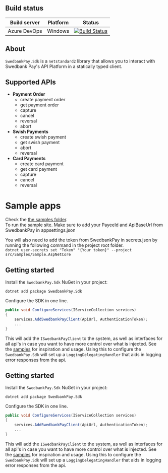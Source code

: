 ## Build status

| Build server | Platform | Status                                    |
| ------------ | -------- | ----------------------------------------- |
| Azure DevOps | Windows  | [![Build Status][azdo-badge]][azdo-build] |

## About

`SwedbankPay.Sdk` is a `netstandard2` library that allows you to interact with Swedbank Pay's API Platform in a statically typed client.

## Supported APIs

* **Payment Order**
  * create payment order
  * get payment order
  * capture
  * cancel
  * reversal
  * abort
* **Swish Payments**
  * create swish payment
  * get swish payment
  * abort
  * reversal
* **Card Payments**
  * create card payment
  * get card payment
  * capture
  * cancel
  * reversal

# Sample apps

Check the [the samples folder][samples].  
To run the sample site. Make sure to add your PayeeId and ApiBaseUrl from SwedbankPay in appsettings.json

You will also need to add the token from SwedbankPay in secrets.json by running the following command in the project root folder.  
`dotnet user-secrets set "Token" "{Your token}" --project src/Samples/Sample.AspNetCore`


## Getting started

Install the `SwedbankPay.Sdk` NuGet in your project:

```
dotnet add package SwedbankPay.Sdk
```

Configure the SDK in one line.

```csharp
public void ConfigureServices(IServiceCollection services)
{
    services.AddSwedbankPayClient(ApiUrl, AuthenticationToken);
    ...
}
```

This will add the `ISwedbankPayClient` to the system, as well as interfaces for
all api's in case you want to have more control over what is injected.
See the [samples][samples] for inspiration and usage.
Using this to configure the `SwedbankPay.Sdk` will set up a
`LoggingDelegatingHandler` that aids in logging error responses from the api.


## Getting started

Install the `SwedbankPay.Sdk` NuGet in your project:

```
dotnet add package SwedbankPay.Sdk
```

Configure the SDK in one line.

```csharp
public void ConfigureServices(IServiceCollection services)
{
    services.AddSwedbankPayClient(ApiUrl, AuthenticationToken);
    ...
}
```

This will add the `ISwedbankPayClient` to the system, as well as interfaces for
all api's in case you want to have more control over what is injected.
See the [samples][samples] for inspiration and usage.
Using this to configure the `SwedbankPay.Sdk` will set up a
`LoggingDelegatingHandler` that aids in logging error responses from the api.


  [azdo-badge]: https://dev.azure.com/SwedbankPay/swedbank-pay-sdk-dotnet/_apis/build/status/swedbank-pay-sdk-dotnet-CI?branchName=master
  [azdo-build]: https://dev.azure.com/SwedbankPay/swedbank-pay-sdk-dotnet/_build/latest?definitionId=1&branchName=master
  [samples]: https://github.com/SwedbankPay/swedbank-pay-sdk-dotnet/tree/master/src/Samples
